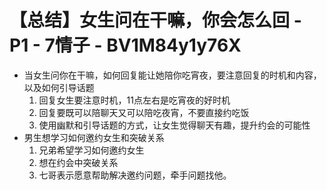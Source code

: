 # 【总结】女生问在干嘛，你会怎么回 - P1 - 7情子 - BV1M84y1y76X

-   当女生问你在干嘛，如何回复能让她陪你吃宵夜，要注意回复的时机和内容，以及如何引导话题
    1.  回复女生要注意时机，11点左右是吃宵夜的好时机
    2.  回复要既可以陪聊天又可以陪吃夜宵，不要直接约吃饭
    3.  使用幽默和引导话题的方式，让女生觉得聊天有趣，提升约会的可能性
-   男生想学习如何邀约女生和突破关系
    1.  兄弟希望学习如何邀约女生
    2.  想在约会中突破关系
    3.  七哥表示愿意帮助解决邀约问题，牵手问题找他。